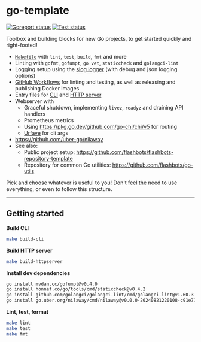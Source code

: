 # go-template

[![Goreport status](https://goreportcard.com/badge/github.com/flashbots/go-template)](https://goreportcard.com/report/github.com/flashbots/go-template)
[![Test status](https://github.com/flashbots/go-template/workflows/Checks/badge.svg?branch=main)](https://github.com/flashbots/go-template/actions?query=workflow%3A%22Checks%22)

Toolbox and building blocks for new Go projects, to get started quickly and right-footed!

* [`Makefile`](https://github.com/flashbots/go-template/blob/main/Makefile) with `lint`, `test`, `build`, `fmt` and more
* Linting with `gofmt`, `gofumpt`, `go vet`, `staticcheck` and `golangci-lint`
* Logging setup using the [slog logger](https://pkg.go.dev/golang.org/x/exp/slog) (with debug and json logging options)
* [GitHub Workflows](.github/workflows/) for linting and testing, as well as releasing and publishing Docker images
* Entry files for [CLI](/cmd/cli/main.go) and [HTTP server](/cmd/httpserver/main.go)
* Webserver with
  * Graceful shutdown, implementing `livez`, `readyz` and draining API handlers
  * Prometheus metrics
  * Using https://pkg.go.dev/github.com/go-chi/chi/v5 for routing
  * [Urfave](https://cli.urfave.org/) for cli args
* https://github.com/uber-go/nilaway
* See also:
  * Public project setup: https://github.com/flashbots/flashbots-repository-template
  * Repository for common Go utilities: https://github.com/flashbots/go-utils

Pick and choose whatever is useful to you! Don't feel the need to use everything, or even to follow this structure.

---

## Getting started

**Build CLI**

```bash
make build-cli
```

**Build HTTP server**

```bash
make build-httpserver
```

**Install dev dependencies**

```bash
go install mvdan.cc/gofumpt@v0.4.0
go install honnef.co/go/tools/cmd/staticcheck@v0.4.2
go install github.com/golangci/golangci-lint/cmd/golangci-lint@v1.60.3
go install go.uber.org/nilaway/cmd/nilaway@v0.0.0-20240821220108-c91e71c080b7
```

**Lint, test, format**

```bash
make lint
make test
make fmt
```

